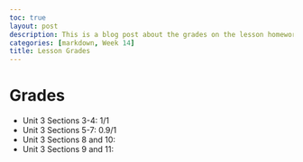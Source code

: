 ```yaml
---
toc: true
layout: post
description: This is a blog post about the grades on the lesson homeworks
categories: [markdown, Week 14]
title: Lesson Grades
---
```

# Grades
- Unit 3 Sections 3-4: 1/1
- Unit 3 Sections 5-7: 0.9/1
- Unit 3 Sections 8 and 10:
- Unit 3 Sections 9 and 11: